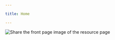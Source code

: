```yaml
---

title: Home

---
```


<subhome
    title="Starcloudsea's Resources Found on the Web" 
    subtitle="Starcloudsea's licensed shared resources found on the web.(in addition to the media)" 
    tagline="Don't worry, each resource is fully licensed and will navigate to the original site😉"
    tiptitle="<- See more in the sidebar.">
    <img src="/docs/Shared/Blogs/Resources/Share/ShareHome.png" alt="Share the front page image of the resource page" title="It's the equivalent of a quick shortcut to finding what you want." class="subhomeimg"/>
</subhome>